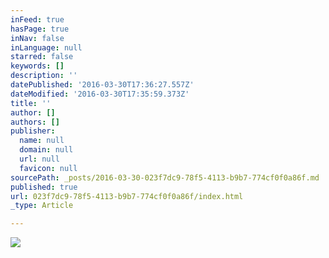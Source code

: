 ```yaml
---
inFeed: true
hasPage: true
inNav: false
inLanguage: null
starred: false
keywords: []
description: ''
datePublished: '2016-03-30T17:36:27.557Z'
dateModified: '2016-03-30T17:35:59.373Z'
title: ''
author: []
authors: []
publisher:
  name: null
  domain: null
  url: null
  favicon: null
sourcePath: _posts/2016-03-30-023f7dc9-78f5-4113-b9b7-774cf0f0a86f.md
published: true
url: 023f7dc9-78f5-4113-b9b7-774cf0f0a86f/index.html
_type: Article

---
```

![](https://the-grid-user-content.s3-us-west-2.amazonaws.com/7baf34a4-12d1-48b2-b18b-35be525419be.jpg)